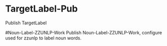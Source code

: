 # TargetLabel-Pub
Publish TargetLabel

#Noun-Label-ZZUNLP-Work
Publish Noun-Label-ZZUNLP-Work, configure used for zzunlp to label noun words.
